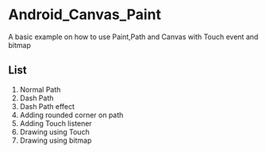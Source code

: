 # Android_Canvas_Paint
A basic example on how to use Paint,Path and Canvas with Touch event and bitmap

## List
1. Normal Path
2. Dash Path
3. Dash Path effect
4. Adding rounded corner on path
5. Adding Touch listener
6. Drawing using Touch
7. Drawing using bitmap

